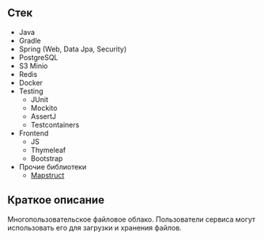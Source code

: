 ## Cтек
- Java
- Gradle
- Spring (Web, Data Jpa, Security)
- PostgreSQL
- S3 Minio
- Redis
- Docker
- Testing
	- JUnit
	- Mockito 
	- AssertJ
  - Testcontainers
- Frontend
  - JS
  - Thymeleaf
  - Bootstrap
- Прочие библиотеки
	- [Mapstruct](https://mapstruct.org/)



## Краткое описание
Многопользовательское файловое облако. Пользователи сервиса могут использовать его для загрузки и хранения файлов.

